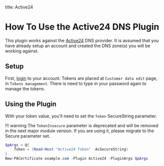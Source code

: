 title: Active24

# How To Use the Active24 DNS Plugin

This plugin works against the [Active24](https://active24.com) DNS provider. It is assumed that you have already setup an account and created the DNS zone(s) you will be working against.


## Setup

First, [login](https://customer.active24.com/) to your account. Tokens are placed at  `Customer data edit` page, in `Tokens management`. There is need to type in your password again to manage the tokens.


## Using the Plugin

With your token value, you'll need to set the `Token` SecureString parameter.

!!! warning
    The `TokenInsecure` parameter is deprecated and will be removed in the next major module version. If you are using it, please migrate to the Secure parameter set.

```powershell
$pArgs = @{
    Token = (Read-Host "Active24 Token" -AsSecureString)
}
New-PACertificate example.com -Plugin Active24 -PluginArgs $pArgs
```
